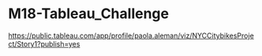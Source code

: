 # M18-Tableau_Challenge

https://public.tableau.com/app/profile/paola.aleman/viz/NYCCitybikesProject/Story1?publish=yes
